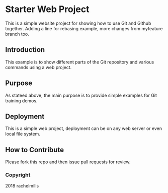 # Starter Web Project

This is a simple website project for showing how to use Git and Github together.  Adding a line for rebasing example, more changes from myfeature branch too.

## Introduction

This example is to show different parts of the Git repository and various commands using a web project. 

## Purpose

As stateed above, the main purpose is to provide simple examples for Git training demos.

## Deployment

This is a simple web project, deployment can be on any web server or even local file system.

## How to Contribute

Please fork this repo and then issue pull requests for review.

### Copyright

2018 rachelmills
